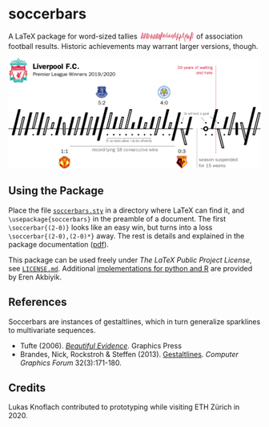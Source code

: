 # soccerbars
A LaTeX package for word-sized tallies <img src="banners/lfc-2020-red.png" width="110em" height="20em" align="top"> of association football results. Historic achievements may warrant larger versions, though.

![LFC 2019/2020](banners/lfc-2020.png)


## Using the Package

Place the file [```soccerbars.sty```](soccerbars.sty) in a directory where LaTeX can find it, and ```\usepackage{soccerbars}``` in the preamble of a document. The first ```\soccerbar{(2-0)}``` looks like an easy win, but turns into a loss ```\soccerbar{(2-0),(2-0)*}``` away. The rest is details and explained in the package documentation ([pdf](doc/soccerbars.pdf)).

This package can be used freely under *The LaTeX Public Project License*, see [```LICENSE.md```](LICENSE.md).
Additional [implementations for python and R](https://github.com/snlab-eakbiyik/soccerbars) are provided by Eren Akbiyik.


## References

Soccerbars are instances of gestaltlines, which in turn generalize sparklines to multivariate sequences.
* Tufte (2006). [*Beautiful Evidence*](https://www.edwardtufte.com/tufte/books_be). Graphics Press
* Brandes, Nick, Rockstroh & Steffen (2013). [Gestaltlines](https://doi.org/10.1111/cgf.12104). *Computer Graphics Forum* 32(3):171-180.


## Credits

Lukas Knoflach contributed to prototyping while visiting ETH Zürich in 2020. 
